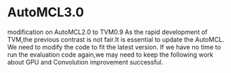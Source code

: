 # AutoMCL3.0
modification on AutoMCL2.0 to TVM0.9
As the rapid development of TVM,the previous contrast is not fair.It is essential to update the AutoMCL.
We need to modify the code to fit the latest version.
If we have no time to run the evaluation code again,we may need to keep the following work about GPU and Convolution improvement successful.

